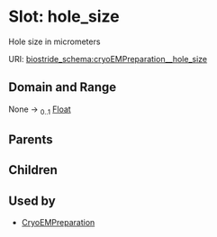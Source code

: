 
# Slot: hole_size

Hole size in micrometers

URI: [biostride_schema:cryoEMPreparation__hole_size](https://w3id.org/biostride/schema/cryoEMPreparation__hole_size)


## Domain and Range

None &#8594;  <sub>0..1</sub> [Float](types/Float.md)

## Parents


## Children


## Used by

 * [CryoEMPreparation](CryoEMPreparation.md)
